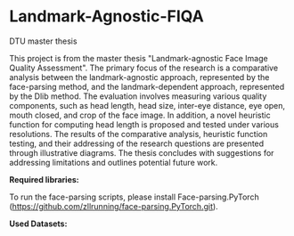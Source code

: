 # Landmark-Agnostic-FIQA
DTU master thesis

This project is from the master thesis "Landmark-agnostic Face Image Quality Assessment". The primary focus of the research is a comparative analysis between the landmark-agnostic approach, represented by the face-parsing method, and the landmark-dependent approach, represented by the Dlib method. The evaluation involves measuring various quality components, such as head length, head size, inter-eye distance, eye open, mouth closed, and crop of the face image. In addition, a novel heuristic function for computing head length is proposed and tested under various resolutions. The results of the comparative analysis, heuristic function testing, and their addressing of the research questions are presented through illustrative diagrams. The thesis concludes with suggestions for addressing limitations and outlines potential future work.

**Required libraries:**

To run the face-parsing scripts, please install Face-parsing.PyTorch (https://github.com/zllrunning/face-parsing.PyTorch.git).

**Used Datasets:**

